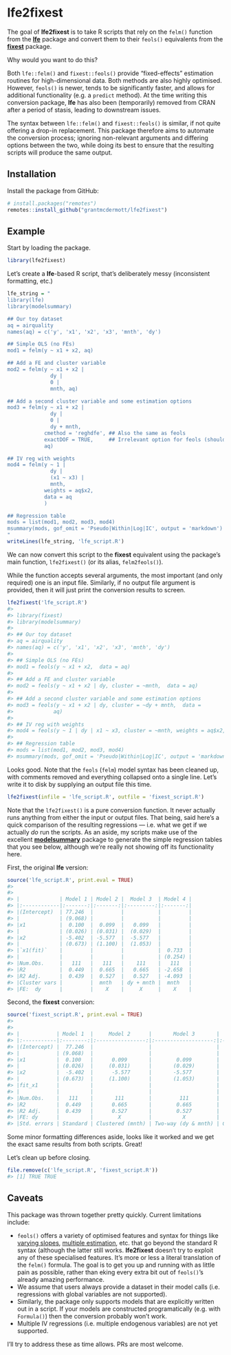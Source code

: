 
<!-- README.md is generated from README.Rmd. Please edit that file -->

# lfe2fixest

<!-- badges: start -->
<!-- badges: end -->

The goal of **lfe2fixest** is to take R scripts that rely on the
`felm()` function from the [**lfe**](https://github.com/sgaure/lfe)
package and convert them to their `feols()` equivalents from the
[**fixest**](https://github.com/lrberge/fixest) package.

Why would you want to do this?

Both `lfe::felm()` and `fixest::feols()` provide “fixed-effects”
estimation routines for high-dimensional data. Both methods are also
highly optimised. However, `feols()` is newer, tends to be significantly
faster, and allows for additional functionality (e.g. a `predict`
method). At the time writing this conversion package, **lfe** has also
been (temporarily) removed from CRAN after a period of stasis, leading
to downstream issues.

The syntax between `lfe::felm()` and `fixest::feols()` is similar, if
not quite offering a drop-in replacement. This package therefore aims to
automate the conversion process; ignoring non-relevant arguments and
differing options between the two, while doing its best to ensure that
the resulting scripts will produce the same output.

## Installation

Install the package from GitHub:

``` r
# install.packages("remotes")
remotes::install_github("grantmcdermott/lfe2fixest")
```

## Example

Start by loading the package.

``` r
library(lfe2fixest)
```

Let’s create a **lfe**-based R script, that’s deliberately messy
(inconsistent formatting, etc.)

``` r
lfe_string = "
library(lfe)
library(modelsummary)

## Our toy dataset
aq = airquality
names(aq) = c('y', 'x1', 'x2', 'x3', 'mnth', 'dy')

## Simple OLS (no FEs)
mod1 = felm(y ~ x1 + x2, aq)

## Add a FE and cluster variable
mod2 = felm(y ~ x1 + x2 |
              dy |
              0 |
              mnth, aq)

## Add a second cluster variable and some estimation options
mod3 = felm(y ~ x1 + x2 |
              dy |
              0 |
              dy + mnth,
            cmethod = 'reghdfe', ## Also the same as feols
            exactDOF = TRUE,     ## Irrelevant option for feols (should be ignored)
            aq)

## IV reg with weights
mod4 = felm(y ~ 1 |
              dy |
              (x1 ~ x3) |
              mnth,
            weights = aq$x2,
            data = aq
            )

## Regression table
mods = list(mod1, mod2, mod3, mod4)
msummary(mods, gof_omit = 'Pseudo|Within|Log|IC', output = 'markdown')
"
writeLines(lfe_string, 'lfe_script.R')
```

We can now convert this script to the **fixest** equivalent using the
package’s main function, `lfe2fixest()` (or its alias, `felm2feols()`).

While the function accepts several arguments, the most important (and
only required) one is an input file. Similarly, if no output file
argument is provided, then it will just print the conversion results to
screen.

``` r
lfe2fixest('lfe_script.R')
#> 
#> library(fixest)
#> library(modelsummary)
#> 
#> ## Our toy dataset
#> aq = airquality
#> names(aq) = c('y', 'x1', 'x2', 'x3', 'mnth', 'dy')
#> 
#> ## Simple OLS (no FEs)
#> mod1 = feols(y ~ x1 + x2,  data = aq)
#> 
#> ## Add a FE and cluster variable
#> mod2 = feols(y ~ x1 + x2 | dy, cluster = ~mnth,  data = aq)
#> 
#> ## Add a second cluster variable and some estimation options
#> mod3 = feols(y ~ x1 + x2 | dy, cluster = ~dy + mnth,  data =
#>             aq)
#> 
#> ## IV reg with weights
#> mod4 = feols(y ~ 1 | dy | x1 ~ x3, cluster = ~mnth, weights = aq$x2, data = aq )
#> 
#> ## Regression table
#> mods = list(mod1, mod2, mod3, mod4)
#> msummary(mods, gof_omit = 'Pseudo|Within|Log|IC', output = 'markdown')
```

Looks good. Note that the `feols` (`felm`) model syntax has been cleaned
up, with comments removed and everything collapsed onto a single line.
Let’s write it to disk by supplying an output file this time.

``` r
lfe2fixest(infile = 'lfe_script.R', outfile = 'fixest_script.R')
```

Note that the `lfe2fixest()` is a pure conversion function. It never
actually runs anything from either the input or output files. That
being, said here’s a quick comparison of the resulting regressions —
i.e. what we get if we actually *do* run the scripts. As an aside, my
scripts make use of the excellent
[**modelsummary**](https://vincentarelbundock.github.io/modelsummary/index.html)
package to generate the simple regression tables that you see below,
although we’re really not showing off its functionality here.

First, the original **lfe** version:

``` r
source('lfe_script.R', print.eval = TRUE)
#> 
#> 
#> |             | Model 1 | Model 2 |  Model 3  | Model 4 |
#> |:------------|:-------:|:-------:|:---------:|:-------:|
#> |(Intercept)  | 77.246  |         |           |         |
#> |             | (9.068) |         |           |         |
#> |x1           |  0.100  |  0.099  |   0.099   |         |
#> |             | (0.026) | (0.031) |  (0.029)  |         |
#> |x2           | -5.402  | -5.577  |  -5.577   |         |
#> |             | (0.673) | (1.100) |  (1.053)  |         |
#> |`x1(fit)`    |         |         |           |  0.733  |
#> |             |         |         |           | (0.254) |
#> |Num.Obs.     |   111   |   111   |    111    |   111   |
#> |R2           |  0.449  |  0.665  |   0.665   | -2.658  |
#> |R2 Adj.      |  0.439  |  0.527  |   0.527   | -4.093  |
#> |Cluster vars |         |  mnth   | dy + mnth |  mnth   |
#> |FE:  dy      |         |    X    |     X     |    X    |
```

Second, the **fixest** conversion:

``` r
source('fixest_script.R', print.eval = TRUE)
#> 
#> 
#> |            | Model 1  |     Model 2      |       Model 3       |     Model 4      |
#> |:-----------|:--------:|:----------------:|:-------------------:|:----------------:|
#> |(Intercept) |  77.246  |                  |                     |                  |
#> |            | (9.068)  |                  |                     |                  |
#> |x1          |  0.100   |      0.099       |        0.099        |                  |
#> |            | (0.026)  |     (0.031)      |       (0.029)       |                  |
#> |x2          |  -5.402  |      -5.577      |       -5.577        |                  |
#> |            | (0.673)  |     (1.100)      |       (1.053)       |                  |
#> |fit_x1      |          |                  |                     |      0.733       |
#> |            |          |                  |                     |     (0.254)      |
#> |Num.Obs.    |   111    |       111        |         111         |       111        |
#> |R2          |  0.449   |      0.665       |        0.665        |      -2.658      |
#> |R2 Adj.     |  0.439   |      0.527       |        0.527        |      -4.093      |
#> |FE: dy      |          |        X         |          X          |        X         |
#> |Std. errors | Standard | Clustered (mnth) | Two-way (dy & mnth) | Clustered (mnth) |
```

Some minor formatting differences aside, looks like it worked and we get
the exact same results from both scripts. Great!

Let’s clean up before closing.

``` r
file.remove(c('lfe_script.R', 'fixest_script.R'))
#> [1] TRUE TRUE
```

## Caveats

This package was thrown together pretty quickly. Current limitations
include:

-   `feols()` offers a variety of optimised features and syntax for
    things like [varying
    slopes](https://cran.r-project.org/web/packages/fixest/vignettes/fixest_walkthrough.html#31_Varying_slopes),
    [multiple
    estimation](https://cran.r-project.org/web/packages/fixest/vignettes/multiple_estimations.html),
    etc. that go beyond the standard R syntax (although the latter still
    works. **lfe2fixest** doesn’t try to exploit any of these
    specialised features. It’s more or less a literal translation of the
    `felm()` formula. The goal is to get you up and running with as
    little pain as possible, rather than eking every extra bit out of
    `feols()`’s already amazing performance.
-   We assume that users always provide a dataset in their model calls
    (i.e.  regressions with global variables are not supported).
-   Similarly, the package only supports models that are explicitly
    written out in a script. If your models are constructed
    programatically (e.g. with `Formula()`) then the conversion probably
    won’t work.
-   Multiple IV regressions (i.e. multiple endogenous variables) are not
    yet supported.

I’ll try to address these as time allows. PRs are most welcome.
